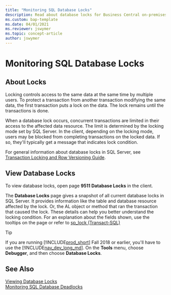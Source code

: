 ```yaml
---
title: "Monitoring SQL Database Locks"
description: Read about database locks for Business Central on-premises.
ms.custom: bap-template
ms.date: 04/01/2021
ms.reviewer: jswymer
ms.topic: concept-article
author: jswymer
---
```

# Monitoring SQL Database Locks

## About Locks

Locking controls access to the same data at the same time by multiple users. To protect a transaction from another transaction modifying the same data, the first transaction puts a lock on the data. The lock remains until the transactions is done.

When a database lock occurs, concurrent transactions are limited in their access to the affected data resource. The limit is determined by the locking mode set by SQL Server. In the client, depending on the locking mode, users may be blocked from completing transactions on the locked data. If so, they'll typically get a message that indicates lock condition.

For general information about database locks in SQL Server, see [Transaction Locking and Row Versioning Guide](/sql/relational-databases/sql-server-transaction-locking-and-row-versioning-guide).

## View Database Locks

To view database locks, open page **9511 Database Locks** in the client.

The **Database Locks** page gives a snapshot of all current database locks in SQL Server. It provides information like the table and database resource affected by the lock. Or, the AL object or method that ran the transaction that caused the lock. These details can help you better understand the locking condition. For an explanation about the fields shown, use the tooltips on the page or refer to [sp_lock (Transact-SQL)](/sql/relational-databases/system-stored-procedures/sp-lock-transact-sql)

> [!TIP]
> If you are running [!INCLUDE[prod_short](../developer/includes/prod_short.md)] Fall 2018 or earlier, you'll have to use the [!INCLUDE[nav_dev_long_md](../developer/includes/nav_dev_long_md.md)]. On the **Tools** menu, choose **Debugger**, and then choose **Database Locks**.

<!--
|  Field |  Description  |
|--------------|---------------|
|Table Name|Specifies the name of the [!INCLUDE[prod_short](../developer/includes/prod_short.md)] table affected by the lock.|
|SQL Lock Resource Type|Specifies the database resource affected by the lock, such as DATABASE, FILE, OBJECT, PAGE, KEY, and more.|  
|SQL Lock Request Mode|Specifies the lock mode that determines how concurrent transactions can access the resource. For more information, see /sql/relational-databases/sql-server-transaction-locking-and-row-versioning-guide [Lock Modes](/previous-versions/sql/sql-server-2008-r2/ms175519(v=sql.105)).|
|SQL Lock Request Status|Specifies the current status of the lock, which can be one of the following:</br></br>**CNVRT** means that the lock is transitioning from another mode, but the conversion is blocked by another process that holds a lock with a conflicting mode.</br>**GRANT** means that the lock is active.</br>**WAIT** means that the lock is blocked by another process that holds a lock with a conflicting mode.|
|Executing AL Object Type|Specifies the [!INCLUDE[prod_short](../developer/includes/prod_short.md)] object in AL that is running the transaction, such as a page or report.|
|Executing AL Object Id|Specifies the ID of the object that is running.|
|Executing AL Method|Specifies the AL function that is running the transaction that caused the lock.|
-->
##  See Also

[Viewing Database Locks](/dynamics365/business-central/admin-view-database-locks)  
[Monitoring SQL Database Deadlocks](monitor-database-deadlocks.md)
